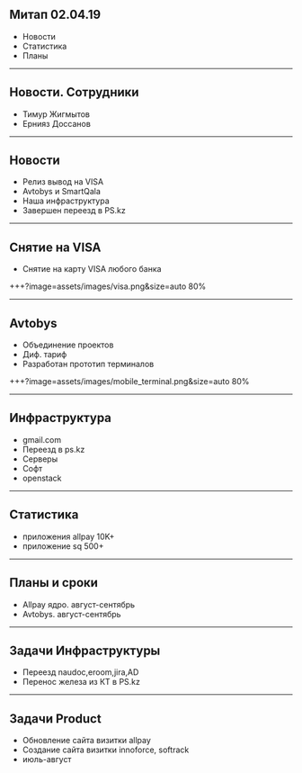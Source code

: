 ## Митап 02.04.19

- Новости
- Статистика
- Планы

---

## Новости. Сотрудники

- Тимур Жигмытов
- Ернияз Доссанов

---


## Новости

- Релиз вывод на VISA
- Avtobys и SmartQala
- Наша инфраструктура
- Завершен переезд в PS.kz

---

## Снятие на VISA

- Снятие на карту VISA любого банка

+++?image=assets/images/visa.png&size=auto 80%

---

## Avtobys

- Объединение проектов
- Диф. тариф
- Разработан прототип терминалов

+++?image=assets/images/mobile_terminal.png&size=auto 80%

---

## Инфраструктура

- gmail.com
- Переезд в ps.kz
- Серверы
- Софт
- openstack

---

## Статистика

- приложения allpay 10K+
- приложение sq 500+

---


## Планы и сроки

- Allpay ядро. август-сентябрь
- Avtobys. август-сентябрь

---

## Задачи Инфраструктуры

- Переезд naudoc,eroom,jira,AD 
- Перенос железа из КТ в PS.kz

---

## Задачи Product

- Обновление сайта визитки allpay
- Создание сайта визитки innoforce, softrack
- июль-август
